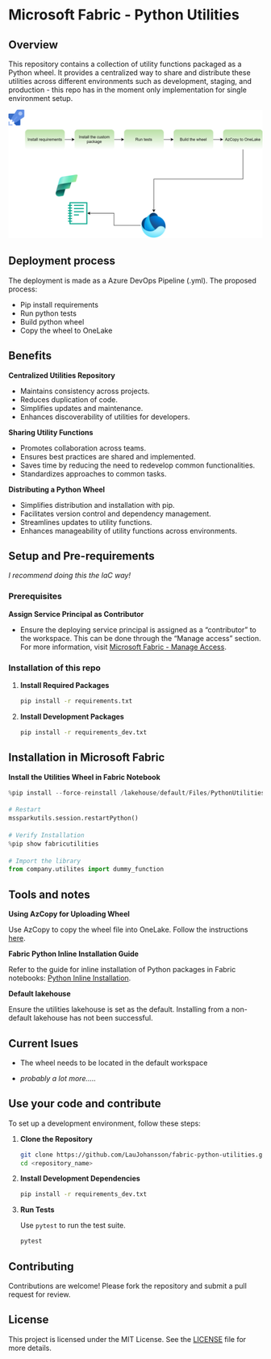 # Microsoft Fabric - Python Utilities
## Overview

This repository contains a collection of utility functions packaged as a Python wheel. It provides a centralized way to share and distribute these utilities across different environments such as development, staging, and production - this repo has in the moment only implementation for single environment setup.

![fabric_utilities_flow](/img/fabric_utilities.svg)

## Deployment process
The deployment is made as a Azure DevOps Pipeline (.yml). The proposed process:

* Pip install requirements
* Run python tests
* Build python wheel
* Copy the wheel to OneLake


## Benefits

**Centralized Utilities Repository**

* Maintains consistency across projects.
* Reduces duplication of code.
* Simplifies updates and maintenance.
* Enhances discoverability of utilities for developers.

**Sharing Utility Functions**
* Promotes collaboration across teams.
* Ensures best practices are shared and implemented.
* Saves time by reducing the need to redevelop common functionalities.
* Standardizes approaches to common tasks.

**Distributing a Python Wheel**

* Simplifies distribution and installation with pip.
* Facilitates version control and dependency management.
* Streamlines updates to utility functions.
* Enhances manageability of utility functions across environments.


## Setup and Pre-requirements
*I recommend doing this the IaC way!*
### Prerequisites

**Assign Service Principal as Contributor**
   - Ensure the deploying service principal is assigned as a “contributor” to the workspace. This can be done through the “Manage access” section. For more information, visit [Microsoft Fabric - Manage Access](https://learn.microsoft.com/en-us/fabric/get-started/give-access-workspaces).


### Installation of this repo

1. **Install Required Packages**

    ```bash
    pip install -r requirements.txt
    ```

2. **Install Development Packages**

    ```bash
    pip install -r requirements_dev.txt
    ```

## Installation in Microsoft Fabric

**Install the Utilities Wheel in Fabric Notebook**

```python
%pip install --force-reinstall /lakehouse/default/Files/PythonUtilities/fabricutilities-1.0-py3-none-any.whl

# Restart
mssparkutils.session.restartPython()

# Verify Installation
%pip show fabricutilities

# Import the library
from company.utilites import dummy_function

```

## Tools and notes

**Using AzCopy for Uploading Wheel**

Use AzCopy to copy the wheel file into OneLake. Follow the instructions [here](https://learn.microsoft.com/en-us/azure/storage/common/storage-use-azcopy-v10).

**Fabric Python Inline Installation Guide**

Refer to the guide for inline installation of Python packages in Fabric notebooks: [Python Inline Installation](https://learn.microsoft.com/en-us/fabric/data-engineering/library-management#python-inline-installation).

**Default lakehouse** 

Ensure the utilities lakehouse is set as the default. Installing from a non-default lakehouse has not been successful.

## Current Isues

* The wheel needs to be located in the default workspace

* *probably a lot more.....* 


## Use your code and contribute

To set up a development environment, follow these steps:

1. **Clone the Repository**

    ```bash
    git clone https://github.com/LauJohansson/fabric-python-utilities.git
    cd <repository_name>
    ```

2. **Install Development Dependencies**

    ```bash
    pip install -r requirements_dev.txt
    ```

3. **Run Tests**

    Use `pytest` to run the test suite.

    ```bash
    pytest
    ```


## Contributing

Contributions are welcome! Please fork the repository and submit a pull request for review.

## License

This project is licensed under the MIT License. See the [LICENSE](./LICENSE) file for more details.


